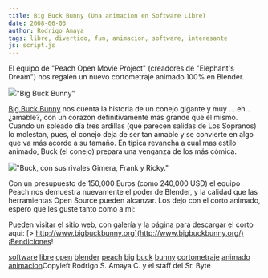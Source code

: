 ```yaml
---
title: Big Buck Bunny (Una animacion en Software Libre)
date: 2008-06-03
author: Rodrigo Amaya
tags: libre, divertido, fun, animacion, software, interesante
js: script.js
---
```


El equipo de "Peach Open Movie Project" (creadores de "Elephant's Dream")
      nos regalen un nuevo cortometraje animado 100% en Blender.

[![](http://bp0.blogger.com/_ayvorITawE4/SEVwscUIhRI/AAAAAAAAAuM/Rfehtpthk4Y/s400/BigBuckBunny.jpg)](http://bp0.blogger.com/_ayvorITawE4/SEVwscUIhRI/AAAAAAAAAuM/Rfehtpthk4Y/s1600-h/BigBuckBunny.jpg)"Big Buck
      Bunny"

[Big Buck Bunny](http://www.bigbuckbunny.org/) nos cuenta la historia de un
      conejo gigante y muy ... eh... ¿amable?, con un corazón definitivamente más grande que él
      mismo. Cuando un soleado día tres ardillas (que parecen salidas de Los Sopranos) lo molestan,
      pues, el conejo deja de ser tan amable y se convierte en algo que va más acorde a su tamaño.
      En típica revancha a cual mas estilo animado, Buck (el conejo) prepara una venganza de los más
      cómica.

[![](http://bp1.blogger.com/_ayvorITawE4/SEVwssUIhSI/AAAAAAAAAuU/d09ifPBrw38/s400/buck.jpg)](http://bp1.blogger.com/_ayvorITawE4/SEVwssUIhSI/AAAAAAAAAuU/d09ifPBrw38/s1600-h/buck.jpg)"Buck, con sus rivales
      Gimera, Frank y Ricky."

Con un
      presupuesto de 150,000 Euros (como 240,000 USD) el equipo Peach nos demuestra nuevamente el
      poder de Blender, y la calidad que las herramientas Open Source pueden alcanzar. Los dejo con
      el corto animado, espero que les guste tanto como a mi:

Pueden visitar el sitio web, con galería y la página para descargar el corto aquí:
[> http://www.bigbuckbunny.org](http://www.bigbuckbunny.org/)¡Bendiciones!

[software](http://www.blogalaxia.com/tags/software) [libre](http://www.blogalaxia.com/tags/libre) [open](http://www.blogalaxia.com/tags/open) [blender](http://www.blogalaxia.com/tags/blender) [peach](http://www.blogalaxia.com/tags/peach) [big](http://www.blogalaxia.com/tags/big) [buck](http://www.blogalaxia.com/tags/buck) [bunny](http://www.blogalaxia.com/tags/bunny) [cortometraje](http://www.blogalaxia.com/tags/cortometraje) [animado](http://www.blogalaxia.com/tags/animado) [animacion](http://www.blogalaxia.com/tags/animacion)Copyleft Rodrigo S.
      Amaya C. y el staff del Sr. Byte
